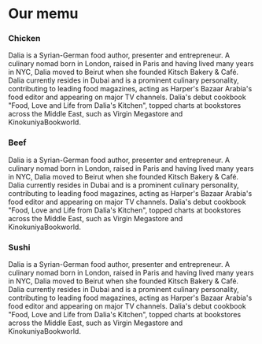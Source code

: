 <!DOCTYPE html>
<html>
  <head>
    <meta charset="utf-8">
    <title>module2 Assignment</title>
    <link rel="stylesheet" href="css/Style.css">
  </head>
  <body>
    <h1>Our memu</h1>
    <div class="row">
      <div class="col-lg-4 col-md-6 col-xs-12" id="div1">
        <h3 class="title">Chicken</h3>
        <p>Dalia is a Syrian-German food author, presenter and entrepreneur. A culinary nomad born in London, raised in Paris and having lived many years in NYC, Dalia moved to Beirut when she founded Kitsch Bakery & Café. Dalia currently resides in Dubai and is a prominent culinary personality, contributing to leading food magazines, acting as Harper's Bazaar Arabia's food editor and appearing on major TV channels. Dalia's debut cookbook "Food, Love and Life from Dalia's Kitchen", topped charts at bookstores across the Middle East, such as Virgin Megastore and KinokuniyaBookworld.</p>
      </div>
      <div class="col-lg-4 col-md-6 col-xs-12" id="div2">
        <h3 class="title">Beef</h3>
        <p>Dalia is a Syrian-German food author, presenter and entrepreneur. A culinary nomad born in London, raised in Paris and having lived many years in NYC, Dalia moved to Beirut when she founded Kitsch Bakery & Café. Dalia currently resides in Dubai and is a prominent culinary personality, contributing to leading food magazines, acting as Harper's Bazaar Arabia's food editor and appearing on major TV channels. Dalia's debut cookbook "Food, Love and Life from Dalia's Kitchen", topped charts at bookstores across the Middle East, such as Virgin Megastore and KinokuniyaBookworld.</p>
      </div>
      <div class="col-lg-4 col-md-6 col-xs-12" id="div3">
        <h3 class="title">Sushi</h3>
        <p>Dalia is a Syrian-German food author, presenter and entrepreneur. A culinary nomad born in London, raised in Paris and having lived many years in NYC, Dalia moved to Beirut when she founded Kitsch Bakery & Café. Dalia currently resides in Dubai and is a prominent culinary personality, contributing to leading food magazines, acting as Harper's Bazaar Arabia's food editor and appearing on major TV channels. Dalia's debut cookbook "Food, Love and Life from Dalia's Kitchen", topped charts at bookstores across the Middle East, such as Virgin Megastore and KinokuniyaBookworld.</p>
      </div>
    </div>
  </body>
</html>
